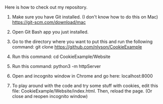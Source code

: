Here is how to check out my repository.

1) Make sure you have Git installed. (I don't know how to do this on Mac)  https://git-scm.com/download/mac

2) Open Git Bash app you just installed.

3) Go to the directory where you want to put this and run the following command: git clone https://github.com/nlyson/CookieExample

4) Run this command: cd CookieExample/Website

5) Run this command: python3 -m httpServer

6) Open and incognito window in Chrome and go here:  localhost:8000

7) To play around with the code and try some stuff with cookies, edit this file:  CookieExample/Website/index.html. Then, reload the page. (Or close and reopen incognito window)
